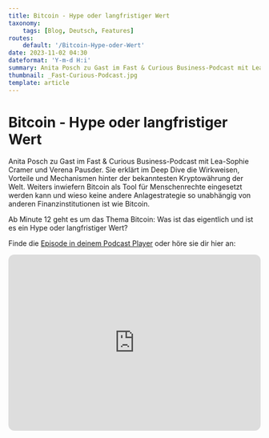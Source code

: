```yaml
---
title: Bitcoin - Hype oder langfristiger Wert
taxonomy:
    tags: [Blog, Deutsch, Features]
routes:
    default: '/Bitcoin-Hype-oder-Wert'
date: 2023-11-02 04:30
dateformat: 'Y-m-d H:i'
summary: Anita Posch zu Gast im Fast & Curious Business-Podcast mit Lea-Sophie Cramer und Verena Pausder. Sie erklärt im Deep Dive die Wirkweisen, Vorteile und Mechanismen hinter der bekanntesten Kryptowährung der Welt.
thumbnail: _Fast-Curious-Podcast.jpg
template: article
---
```


# Bitcoin - Hype oder langfristiger Wert

Anita Posch zu Gast im Fast & Curious Business-Podcast mit Lea-Sophie Cramer und Verena Pausder. Sie erklärt im Deep Dive die Wirkweisen, Vorteile und Mechanismen hinter der bekanntesten Kryptowährung der Welt. Weiters inwiefern Bitcoin als Tool für Menschenrechte eingesetzt werden kann und wieso keine andere Anlagestrategie so unabhängig von anderen Finanzinstitutionen ist wie Bitcoin.

Ab Minute 12 geht es um das Thema Bitcoin: Was ist das eigentlich und ist es ein Hype oder langfristiger Wert?

Finde die [Episode in deinem Podcast Player](https://lnk.to/fastandcurious) oder höre sie dir hier an:

<iframe style="border-radius:12px" src="https://open.spotify.com/embed/episode/7pvTLGrSBTyNGujaUaZAXK?utm_source=generator&theme=0" width="100%" height="352" frameBorder="0" allowfullscreen="" allow="autoplay; clipboard-write; encrypted-media; fullscreen; picture-in-picture" loading="lazy"></iframe>

